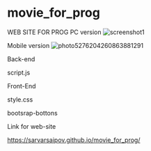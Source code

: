 # movie_for_prog
WEB SITE FOR PROG
PC version
![screenshot1](https://user-images.githubusercontent.com/74115653/98451477-fd519200-216f-11eb-898a-794007a133df.png)

Mobile version
![photo5276204260863881291](https://user-images.githubusercontent.com/74115653/98451546-d21b7280-2170-11eb-9db7-bf786e6882d1.jpg)

Back-end

script.js

Front-End

style.css

bootsrap-bottons


Link for web-site

https://sarvarsaipov.github.io/movie_for_prog/




